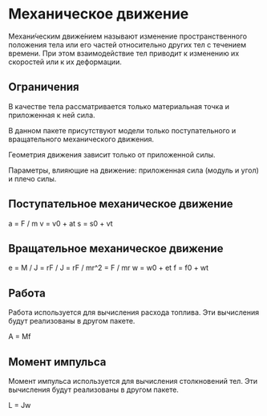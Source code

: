 Механическое движение
=====================

Механи́ческим движе́нием называют изменение пространственного положения тела 
или его частей относительно других тел с течением времени. 
При этом взаимодействие тел приводит к изменению их скоростей или к их деформации.

Ограничения
-----------

В качестве тела рассматривается только материальная точка и приложенная к ней сила.

В данном пакете присутствуют модели только поступательного и вращательного механического движения.

Геометрия движения зависит только от приложенной силы. 

Параметры, влияющие на движение: приложенная сила (модуль и угол) и плечо силы.

Поступательное механическое движение
------------------------------------

a = F / m
v = v0 + at
s = s0 + vt

Вращательное механическое движение
----------------------------------

e = M / J = rF / J = rF / mr^2 = F / mr
w = w0 + et
f = f0 + wt

Работа
------

Работа используется для вычисления расхода топлива. Эти вычисления будут реализованы в другом пакете.

A = Mf

Момент импульса
---------------

Момент импульса используется для вычисления столкновений тел. Эти вычисления будут реализованы в другом пакете.

L = Jw
